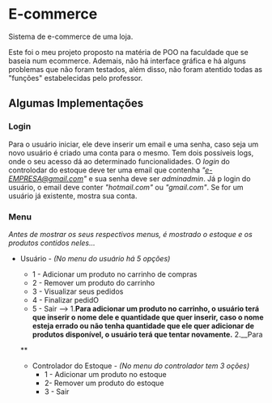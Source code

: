 # E-commerce
Sistema de e-commerce de uma loja.
  
Este foi o meu projeto proposto na matéria de POO na faculdade que se baseia num ecommerce. Ademais, não há interface gráfica e há alguns problemas que não foram testados, além disso, não foram atentido todas as "funções" estabelecidas pelo professor. 
  
## Algumas Implementações

### Login

Para o usuário iniciar, ele deve inserir um email e uma senha, caso seja um novo usuário é criado uma conta para o mesmo. Tem dois possíveis logs, onde o seu acesso dá ao determinado funcionalidades. O *login* do controlodar do estoque deve ter uma email que contenha *"e-EMPRESA@gmail.com"* e sua senha deve ser *adminadmin*. Já p login do usuário, o email deve conter *"hotmail.com"* ou *"gmail.com"*. Se for um usuário já existente, mostra sua conta.

### Menu

*Antes de mostrar os seus respectivos menus, é mostrado o estoque e os produtos contidos neles...*
  
* Usuário - *(No menu do usuário há 5 opções)*

  * 1 - Adicionar um produto no carrinho de compras 
  * 2 - Remover um produto do carrinho
  * 3 - Visualizar seus pedidos
  * 4 - Finalizar pedidO
  * 5 - Sair
  -->
  1.__Para adicionar um produto no carrinho, o usuário terá que inserir o nome dele e quantidade que quer inserir, caso o nome esteja errado ou não tenha  quantidade que ele quer adicionar de produtos disponível, o usuário terá que tentar novamente.__
  2.__Para 
  
  **
    
    

  
  * Controlador do Estoque - *(No menu do controlador tem 3 oções)*
    * 1 - Adicionar um produto no estoque
    * 2- Remover um produto do estoque
    * 3 - Sair
   
    

  
